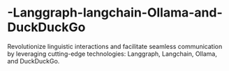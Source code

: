 # -Langgraph-langchain-Ollama-and-DuckDuckGo
Revolutionize linguistic interactions and facilitate seamless communication by leveraging cutting-edge technologies: Langgraph, Langchain, Ollama, and DuckDuckGo.
